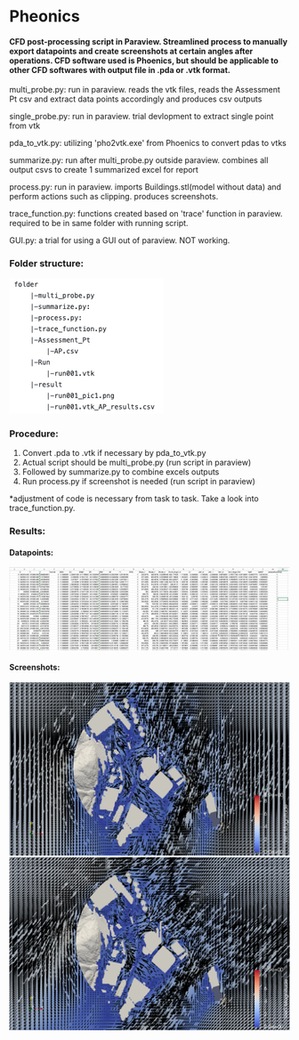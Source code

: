 # Pheonics

#### CFD post-processing script in Paraview. Streamlined process to manually export datapoints and create screenshots at certain angles after operations. CFD software used is Phoenics, but should be applicable to other CFD softwares with output file in .pda or .vtk format.


multi_probe.py: run in paraview. reads the vtk files, reads the Assessment Pt csv and extract data points accordingly and produces csv outputs

single_probe.py: run in paraview. trial devlopment to extract single point from vtk

pda_to_vtk.py: utilizing 'pho2vtk.exe' from Phoenics to convert pdas to vtks

summarize.py: run after multi_probe.py outside paraview. combines all output csvs to create 1 summarized excel for report

process.py: run in paraview. imports Buildings.stl(model without data) and perform actions such as clipping. produces screenshots.

trace_function.py: functions created based on 'trace' function in paraview. required to be in same folder with running script.

GUI.py: a trial for using a GUI out of paraview. NOT working.

### Folder structure:

![alt text](https://github.com/cwpau/Pheonics/blob/main/folder%20structure.png)


### Procedure:
1. Convert .pda to .vtk if necessary by pda_to_vtk.py
2. Actual script should be multi_probe.py (run script in paraview)
3. Followed by summarize.py to combine excels outputs
4. Run process.py if screenshot is needed (run script in paraview)

*adjustment of code is necessary from task to task. Take a look into trace_function.py.

### Results:
#### Datapoints: </br>
![datapoints](https://github.com/cwpau/Pheonics/blob/main/result/datapoints.png)

#### Screenshots: </br>
![pic](/result/run001_pic1.png)
![pic](/result/run002_pic1.png)
